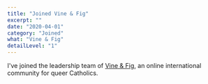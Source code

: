 ```yaml
---
title: "Joined Vine & Fig"
excerpt: ""
date: "2020-04-01"
category: "Joined"
what: "Vine & Fig"
detailLevel: "1"
---
```

I've joined the leadership team of [Vine & Fig](https://www.vineandfig.co), an online international community for queer Catholics.
